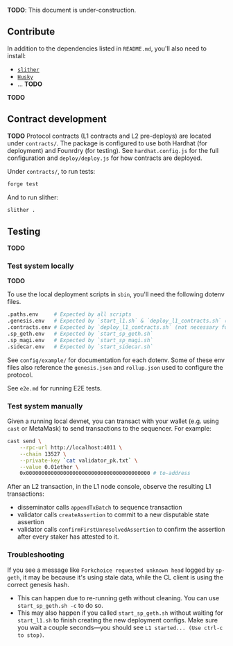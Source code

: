 **TODO**: This document is under-construction.

## Contribute
In addition to the dependencies listed in `README.md`, you'll also need to install:
- [`slither`](https://github.com/crytic/slither)
- [`Husky`](https://www.npmjs.com/package/husky)
- ... **TODO**

**TODO**

## Contract development
**TODO**
Protocol contracts (L1 contracts and L2 pre-deploys) are located under `contracts/`.
The package is configured to use both Hardhat (for deployment) and Founrdry (for testing).
See `hardhat.config.js` for the full configuration and `deploy/deploy.js` for how contracts are deployed.

Under `contracts/`, to run tests:
```sh
forge test
```
And to run slither:
```sh
slither .
```

## Testing

**TODO**

### Test system locally

**TODO**

To use the local deployment scripts in `sbin`, you'll need the following dotenv files.
```sh
.paths.env     # Expected by all scripts
.genesis.env   # Expected by `start_l1.sh` & `deploy_l1_contracts.sh` (not necessary for existing chains)
.contracts.env # Expected by `deploy_l1_contracts.sh` (not necessary for existing chains)
.sp_geth.env   # Expected by `start_sp_geth.sh`
.sp_magi.env   # Expected by `start_sp_magi.sh`
.sidecar.env   # Expected by `start_sidecar.sh`
```
See `config/example/` for documentation for each dotenv.
Some of these env files also reference the `genesis.json` and `rollup.json` used to configure the protocol.

See `e2e.md` for running E2E tests.

### Test system manually
Given a running local devnet, you can transact with your wallet (e.g. using `cast` or MetaMask) to send transactions to the sequencer. For example:
```bash
cast send \
    --rpc-url http://localhost:4011 \
    --chain 13527 \
    --private-key `cat validator_pk.txt` \
    --value 0.01ether \
    0x0000000000000000000000000000000000000000 # to-address
```

After an L2 transaction, in the L1 node console, observe the resulting L1 transactions:
- disseminator calls `appendTxBatch` to sequence transaction
- validator calls `createAssertion` to commit to a new disputable state assertion
- validator calls `confirmFirstUnresolvedAssertion` to confirm the assertion after every staker has attested to it.

### Troubleshooting

If you see a message like `Forkchoice requested unknown head` logged by `sp-geth`, it may be because it's using stale data, while the CL client is using the correct genesis hash.
- This can happen due to re-running geth without cleaning. You can use `start_sp_geth.sh -c` to do so.
- This may also happen if you called `start_sp_geth.sh` without waiting for `start_l1.sh` to finish creating the new deployment configs. Make sure you wait a couple seconds—you should see `L1 started... (Use ctrl-c to stop)`.
